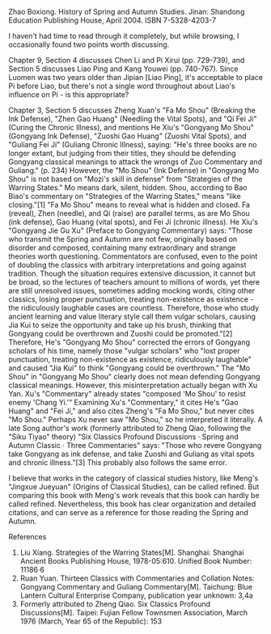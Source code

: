 Zhao Boxiong. History of Spring and Autumn Studies. Jinan: Shandong Education Publishing House, April 2004. ISBN 7-5328-4203-7

I haven't had time to read through it completely, but while browsing, I occasionally found two points worth discussing.

Chapter 9, Section 4 discusses Chen Li and Pi Xirui (pp. 729-739), and Section 5 discusses Liao Ping and Kang Youwei (pp. 740-767). Since Luomen was two years older than Jipian [Liao Ping], it's acceptable to place Pi before Liao, but there's not a single word throughout about Liao's influence on Pi - is this appropriate?

Chapter 3, Section 5 discusses Zheng Xuan's "Fa Mo Shou" (Breaking the Ink Defense), "Zhen Gao Huang" (Needling the Vital Spots), and "Qi Fei Ji" (Curing the Chronic Illness), and mentions He Xiu's "Gongyang Mo Shou" (Gongyang Ink Defense), "Zuoshi Gao Huang" (Zuoshi Vital Spots), and "Guliang Fei Ji" (Guliang Chronic Illness), saying: "He's three books are no longer extant, but judging from their titles, they should be defending Gongyang classical meanings to attack the wrongs of Zuo Commentary and Guliang." (p. 234) However, the "Mo Shou" (Ink Defense) in "Gongyang Mo Shou" is not based on "Mozi's skill in defense" from "Strategies of the Warring States." Mo means dark, silent, hidden. Shou, according to Bao Biao's commentary on "Strategies of the Warring States," means "like closing."[1] "Fa Mo Shou" means to reveal what is hidden and closed. Fa (reveal), Zhen (needle), and Qi (raise) are parallel terms, as are Mo Shou (ink defense), Gao Huang (vital spots), and Fei Ji (chronic illness). He Xiu's "Gongyang Jie Gu Xu" (Preface to Gongyang Commentary) says: "Those who transmit the Spring and Autumn are not few, originally based on disorder and composed, containing many extraordinary and strange theories worth questioning. Commentators are confused, even to the point of doubling the classics with arbitrary interpretations and going against tradition. Though the situation requires extensive discussion, it cannot but be broad, so the lectures of teachers amount to millions of words, yet there are still unresolved issues, sometimes adding mocking words, citing other classics, losing proper punctuation, treating non-existence as existence - the ridiculously laughable cases are countless. Therefore, those who study ancient learning and value literary style call them vulgar scholars, causing Jia Kui to seize the opportunity and take up his brush, thinking that Gongyang could be overthrown and Zuoshi could be promoted."[2] Therefore, He's "Gongyang Mo Shou" corrected the errors of Gongyang scholars of his time, namely those "vulgar scholars" who "lost proper punctuation, treating non-existence as existence, ridiculously laughable" and caused "Jia Kui" to think "Gongyang could be overthrown." The "Mo Shou" in "Gongyang Mo Shou" clearly does not mean defending Gongyang classical meanings. However, this misinterpretation actually began with Xu Yan. Xu's "Commentary" already states "composed 'Mo Shou' to resist enemy 'Chang Yi.'" Examining Xu's "Commentary," it cites He's "Gao Huang" and "Fei Ji," and also cites Zheng's "Fa Mo Shou," but never cites "Mo Shou." Perhaps Xu never saw "Mo Shou," so he interpreted it literally. A late Song author's work (formerly attributed to Zheng Qiao, following the "Siku Tiyao" theory) "Six Classics Profound Discussions · Spring and Autumn Classic · Three Commentaries" says: "Those who revere Gongyang take Gongyang as ink defense, and take Zuoshi and Guliang as vital spots and chronic illness."[3] This probably also follows the same error.

I believe that works in the category of classical studies history, like Meng's "Jingxue Jueyuan" (Origins of Classical Studies), can be called refined. But comparing this book with Meng's work reveals that this book can hardly be called refined. Nevertheless, this book has clear organization and detailed citations, and can serve as a reference for those reading the Spring and Autumn.

References

1. Liu Xiang. Strategies of the Warring States[M]. Shanghai: Shanghai Ancient Books Publishing House, 1978-05:610. Unified Book Number: 11186·6
2. Ruan Yuan. Thirteen Classics with Commentaries and Collation Notes: Gongyang Commentary and Guliang Commentary[M]. Taichung: Blue Lantern Cultural Enterprise Company, publication year unknown: 3,4a
3. Formerly attributed to Zheng Qiao. Six Classics Profound Discussions[M]. Taipei: Fujian Fellow Townsmen Association, March 1976 (March, Year 65 of the Republic): 153